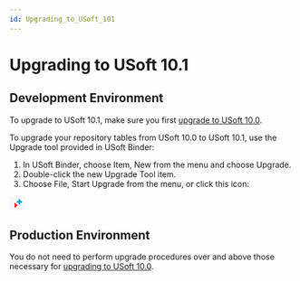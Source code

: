 ```yaml
---
id: Upgrading_to_USoft_101
---
```


# Upgrading to USoft 10.1

## Development Environment

To upgrade to USoft 10.1, make sure you first [upgrade to USoft 10.0](/docs/USoft_for_administrators/Upgrading_to_USoft_10/Upgrading_the_Development_environment_to_USoft_100.md).

To upgrade your repository tables from USoft 10.0 to USoft 10.1, use the Upgrade tool provided in USoft Binder:

1. In USoft Binder, choose Item, New from the menu and choose Upgrade.
2. Double-click the new Upgrade Tool item.
3. Choose File, Start Upgrade from the menu, or click this icon:

![](./assets/3eb6ad7e-a067-4cc3-8df9-a62bf618c968.png)

## Production Environment

You do not need to perform upgrade procedures over and above those necessary for [upgrading to USoft 10.0](/docs/USoft_for_administrators/Upgrading_to_USoft_10/Upgrading_the_Production_environment_to_USoft_100.md).